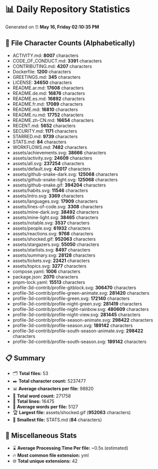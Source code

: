 # 📊 Daily Repository Statistics
Generated on ⏰ **May 16, Friday 02:10:35 PM**

## 📂 File Character Counts (Alphabetically)
- ACTIVITY.md: **8007** characters
- CODE_OF_CONDUCT.md: **3391** characters
- CONTRIBUTING.md: **4207** characters
- Dockerfile: **1200** characters
- GREETINGS.md: **345** characters
- LICENSE: **34650** characters
- README.ar.md: **17608** characters
- README.de.md: **16876** characters
- README.es.md: **16892** characters
- README.fr.md: **17089** characters
- README.md: **16810** characters
- README.ru.md: **17752** characters
- README.zh-CN.md: **16654** characters
- RECENT.md: **5652** characters
- SECURITY.md: **1171** characters
- STARRED.md: **9739** characters
- STATS.md: **84** characters
- WORKFLOWS.md: **7482** characters
- assets/achievements.svg: **38666** characters
- assets/activity.svg: **24609** characters
- assets/all.svg: **237254** characters
- assets/default.svg: **42017** characters
- assets/github-snake-dark.svg: **125068** characters
- assets/github-snake-light.svg: **125068** characters
- assets/github-snake.gif: **394204** characters
- assets/habits.svg: **11546** characters
- assets/intro.svg: **3369** characters
- assets/languages.svg: **17909** characters
- assets/lines-of-code.svg: **3308** characters
- assets/mine-dark.svg: **38492** characters
- assets/mine-light.svg: **38465** characters
- assets/notable.svg: **3537** characters
- assets/people.svg: **61932** characters
- assets/reactions.svg: **9768** characters
- assets/shocked.gif: **952063** characters
- assets/stargazers.svg: **55050** characters
- assets/starlists.svg: **8497** characters
- assets/summary.svg: **28128** characters
- assets/tickets.svg: **22421** characters
- assets/topics.svg: **3277** characters
- compose.yaml: **1006** characters
- package.json: **2070** characters
- pnpm-lock.yaml: **15513** characters
- profile-3d-contrib/profile-gitblock.svg: **306470** characters
- profile-3d-contrib/profile-green-animate.svg: **281420** characters
- profile-3d-contrib/profile-green.svg: **172140** characters
- profile-3d-contrib/profile-night-green.svg: **281419** characters
- profile-3d-contrib/profile-night-rainbow.svg: **480609** characters
- profile-3d-contrib/profile-night-view.svg: **281445** characters
- profile-3d-contrib/profile-season-animate.svg: **298422** characters
- profile-3d-contrib/profile-season.svg: **189142** characters
- profile-3d-contrib/profile-south-season-animate.svg: **298422** characters
- profile-3d-contrib/profile-south-season.svg: **189142** characters

## 📋 Summary
- 🗂️ **Total files:** 53
- ✒️ **Total character count:** 5237477
- 📊 **Average characters per file:** 98820
- 📝 **Total word count:** 271758
- 🧾 **Total lines:** 16475
- 📐 **Average words per file:** 5127
- 🏆 **Largest file:** assets/shocked.gif (**952063** characters)
- 🥉 **Smallest file:** STATS.md (**84** characters)

## 🌟 Miscellaneous Stats
- ⌛ **Average Processing Time Per file:** ~0.5s (estimated)
- 🔥 **Most common file extension:** yml
- 🌐 **Total unique extensions:** 42
